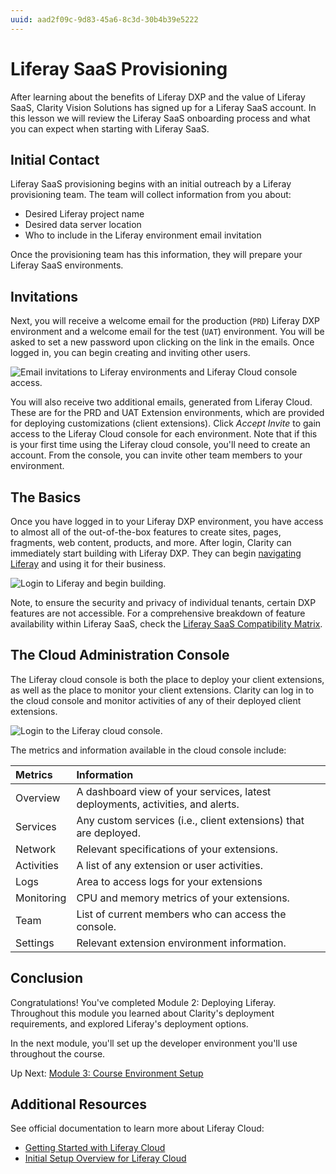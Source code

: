 ```yaml
---
uuid: aad2f09c-9d83-45a6-8c3d-30b4b39e5222
---
```

# Liferay SaaS Provisioning

After learning about the benefits of Liferay DXP and the value of Liferay SaaS, Clarity Vision Solutions has signed up for a Liferay SaaS account. In this lesson we will review the Liferay SaaS onboarding process and what you can expect when starting with Liferay SaaS.

## Initial Contact

Liferay SaaS provisioning begins with an initial outreach by a Liferay provisioning team. The team will collect information from you about:

* Desired Liferay project name
* Desired data server location
* Who to include in the Liferay environment email invitation

Once the provisioning team has this information, they will prepare your Liferay SaaS environments.

## Invitations

Next, you will receive a welcome email for the production (`PRD`) Liferay DXP environment and a welcome email for the test (`UAT`) environment. You will be asked to set a new password upon clicking on the link in the emails. Once logged in, you can begin creating and inviting other users.

![Email invitations to Liferay environments and Liferay Cloud console access.](./liferay-saas-onboarding/images/01.png)

You will also receive two additional emails, generated from Liferay Cloud. These are for the PRD and UAT Extension environments, which are provided for deploying customizations (client extensions). Click *Accept Invite* to gain access to the Liferay Cloud console for each environment. Note that if this is your first time using the Liferay cloud console, you'll need to create an account. From the console, you can invite other team members to your environment.

## The Basics

Once you have logged in to your Liferay DXP environment, you have access to almost all of the out-of-the-box features to create sites, pages, fragments, web content, products, and more. After login, Clarity can immediately start building with Liferay DXP. They can begin [navigating Liferay](https://learn.liferay.com/w/dxp/getting-started/navigating-dxp) and using it for their business.

![Login to Liferay and begin building.](./liferay-saas-onboarding/images/02.png)

Note, to ensure the security and privacy of individual tenants, certain DXP features are not accessible. For a comprehensive breakdown of feature availability within Liferay SaaS, check the [Liferay SaaS Compatibility Matrix](https://learn.liferay.com/w/liferay-cloud/reference/liferay-saas-compatibility-matrix).

## The Cloud Administration Console

The Liferay cloud console is both the place to deploy your client extensions, as well as the place to monitor your client extensions. Clarity can log in to the cloud console and monitor activities of any of their deployed client extensions.

![Login to the Liferay cloud console.](./liferay-saas-onboarding/images/03.png)

The metrics and information available in the cloud console include:

| Metrics    | Information                                                                     |
|:-----------|:--------------------------------------------------------------------------------|
| Overview   | A dashboard view of your services, latest deployments, activities, and alerts.  |
| Services   | Any custom services (i.e., client extensions) that are deployed.                |
| Network    | Relevant specifications of your extensions.                                        |
| Activities | A list of any extension or user activities.                                     |
| Logs       | Area to access logs for your extensions                                         |
| Monitoring | CPU and memory metrics of your extensions.                                      |
| Team       | List of current members who can access the console.                             |
| Settings   | Relevant extension environment information.                                     |

## Conclusion

Congratulations! You've completed Module 2: Deploying Liferay. Throughout this module you learned about Clarity's deployment requirements, and explored Liferay's deployment options.

In the next module, you'll set up the developer environment you'll use throughout the course.

Up Next: [Module 3: Course Environment Setup](../module-3-course-environment-setup.md)

## Additional Resources

See official documentation to learn more about Liferay Cloud:

* [Getting Started with Liferay Cloud](https://learn.liferay.com/w/liferay-cloud/getting-started)
* [Initial Setup Overview for Liferay Cloud](https://learn.liferay.com/w/liferay-cloud/getting-started/initial-setup-overview)

